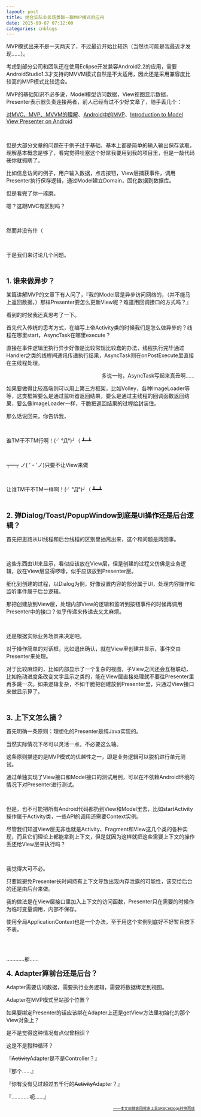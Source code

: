```yaml
---
layout: post
title: 结合实际业务场景聊一聊MVP模式的应用
date: 2015-09-07 07:12:00
categories: cnblogs
---
```


<p>MVP模式出来不是一天两天了，不过最近开始比较热（当然也可能是我最近才发现&hellip;&hellip;）。</p>
<p>考虑到部分公司和团队还在使用Eclipse开发兼容Android2.2的应用，需要AndroidStudio1.3才支持的MVVM模式自然是不太适用，因此还是采用兼容度比较高的MVP模式比较适合。</p>
<p>MVP的基础知识不必多说，Model模型访问数据，View视图显示数据，Presenter表示器负责连接两者，前人已经有过不少好文章了，随手丢几个：</p>
<p><a href="http://blog.csdn.net/napolunyishi/article/details/22722345">对MVC、MVP、MVVM的理解</a>、<a href="http://zhengxiaopeng.com/2015/02/06/Android%E4%B8%AD%E7%9A%84MVP/" target="_blank">Android中的MVP</a>、<a href="https://github.com/konmik/konmik.github.io/wiki/Introduction-to-Model-View-Presenter-on-Android" target="_blank">Introduction to Model View Presenter on Android</a></p>
<p>&nbsp;</p>
<p>但是大部分文章的问题在于例子过于基础，基本上都是简单的输入输出保存读取，理解基本概念是够了，看完觉得哇塞这个好屌我要用到我的项目里，但是一敲代码<span style="text-decoration: line-through;">我</span>你就抓瞎了。</p>
<p>比如信息访问的例子，用户输入数据，点击按钮，View层捕获事件，调用Presenter执行保存逻辑，通过Model建立Domain，固化数据到数据库。</p>
<p>但是看完了你一琢磨。</p>
<p>嗯？这跟MVC有区别吗？</p>
<p>&nbsp;</p>
<p>然而并没有什（</p>
<p>&nbsp;</p>
<p>于是我们来讨论几个问题。</p>
<p>&nbsp;</p>
<p><span style="font-size: 14pt;"><strong>1. 谁来做异步？</strong></span></p>
<p>某篇讲解MVP的文章下有人问了，『我的Model层是异步访问网络的，（并不能马上返回数据，）那样Presenter要怎么更新View呢？难道用回调接口的方式吗？』</p>
<p>看到的时候我还真思考了一下。</p>
<p>首先代入传统的思考方式，在编写上帝Activity类的时候我们是怎么做异步的？线程在哪里start，AsyncTask在哪里execute？</p>
<p>直接在事件逻辑里执行异步好像是比较常规比较蠢的办法，线程执行完毕通过Handler之类的线程间通讯传递执行结果，AsyncTask则在onPostExecute里直接在主线程处理。</p>
<p style="text-align: right;">多说一句，AsyncTask写起来真丑啊&hellip;&hellip;</p>
<p>如果要做得比较高端则可以用上第三方框架，比如Volley，各种ImageLoader等等，这类框架要么是通过监听器返回结果，要么是通过主线程的回调函数返回结果，要么像ImageLoader一样，干脆把返回结果的过程给封装住。</p>
<p>那么话说回来，你告诉我，</p>
<p>&nbsp;</p>
<p>谁TM干不TM行啊！(╯&deg;Д&deg;)╯（ ┻━┻</p>
<p>&nbsp;</p>
<p>┬&mdash;┬ ノ( ' - 'ノ)只要不让View来做</p>
<p>&nbsp;</p>
<p>让谁TM干不TM一样啊！(╯&deg;Д&deg;)╯（ ┻━┻</p>
<p>&nbsp;</p>
<p><span style="font-size: 14pt;"><strong>2. 弹Dialog/Toast/PopupWindow到底是UI操作还是后台逻辑？</strong></span></p>
<p>首先把思路从UI线程和后台线程的区别里抽离出来，这个和问题是两回事。</p>
<p>&nbsp;</p>
<p>这些东西由UI来显示，看似应该放在View层，但是创建的过程又仿佛是业务逻辑，放在View层显得啰嗦，似乎应该放到Presenter层。</p>
<p>细化到创建的过程，以Dialog为例，好像设置内容的部分属于UI，处理内容操作和监听事件属于后台逻辑。</p>
<p>那把创建放到View层，处理内部View的逻辑和监听到按钮事件的时候再调用Presenter中的接口？似乎传递来传递去又太麻烦。</p>
<p>&nbsp;</p>
<p>还是根据实际业务场景来决定吧。</p>
<p>对于操作简单的对话框，比如退出确认，就在View里创建并显示，事件交由Presenter来处理。</p>
<p>对于比较麻烦的，比如内部显示了一个复杂的视图，子View之间还会互相联动，比如拖动进度条改变文字显示之类的，能在View层直接处理就不要往Presenter里再多跳一次。如果逻辑复杂，不如干脆把创建放到Presenter里，只通过View接口来做显示算了。</p>
<p>&nbsp;</p>
<p><strong><span style="font-size: 14pt;">3. 上下文怎么搞？</span></strong></p>
<p>首先明确一条原则：理想化的Presenter是纯Java实现的。</p>
<p>当然实际情况下尽可以灵活一点，不必要这么轴。</p>
<p>这条原则描述的是MVP模式的优越性之一，即是业务逻辑可以脱机进行单元测试。</p>
<p>通过单独实现了View接口和Model接口的测试用例，可以在不依赖Android环境的情况下对Presenter进行测试。</p>
<p>&nbsp;</p>
<p>但是，也不可能把所有Android代码都扔到View和Model里去，比如startActivity操作属于Activity类，一些API的调用还需要Context实例。</p>
<p>尽管我们知道View层无非也就是Activity、Fragment和View这几个类的各种实现，而且它们理论上都能拿到上下文，但是就因为这样就把这些需要上下文的操作丢还给View层来执行吗？</p>
<p>&nbsp;</p>
<p>我觉得大可不必。</p>
<p>只要能避免Presenter长时间持有上下文导致出现内存泄露的可能性，该交给后台的还是由后台来做。</p>
<p>我的做法是在View层接口里加入上下文的访问函数，Presenter只在需要的时候作为临时变量调用，内部不保存。</p>
<p>使用全局ApplicationContext也是一个办法，至于用这个实例到底好不好暂且按下不表。</p>
<p>&nbsp;</p>
<p><img src="http://images2015.cnblogs.com/blog/580469/201509/580469-20150907143420919-1983556713.jpg" alt="" /></p>
<p>&hellip;&hellip;&hellip;&hellip;那&hellip;&hellip;</p>
<p><span style="font-size: 14pt;"><strong>4. Adapter算前台还是后台？</strong></span></p>
<p>Adapter需要访问数据，需要执行业务逻辑，需要将数据绑定到视图。</p>
<p>Adapter在MVP模式里站那个位置？</p>
<p>如果要绑定Presenter的话应该绑在Adapter上还是getView方法里初始化的那个View对象上？</p>
<p>是不是觉得这种情况有点似曾相识？</p>
<p>这是不是毅种循环？</p>
<p>『<span style="text-decoration: line-through;">Activity</span>Adapter是不是Controller？』</p>
<p>『那个&hellip;&hellip;』</p>
<p>『你有没有见过超过五千行的<span style="text-decoration: line-through;">Activity</span>Adapter？』</p>
<p>『&hellip;&hellip;&hellip;&hellip;呃&hellip;&hellip;』</p>

<div align=right><a href="https://github.com/mlxy"><font size=1>——本文由博客园搬家工具SRBCnblogs转换而成</font></a></div>